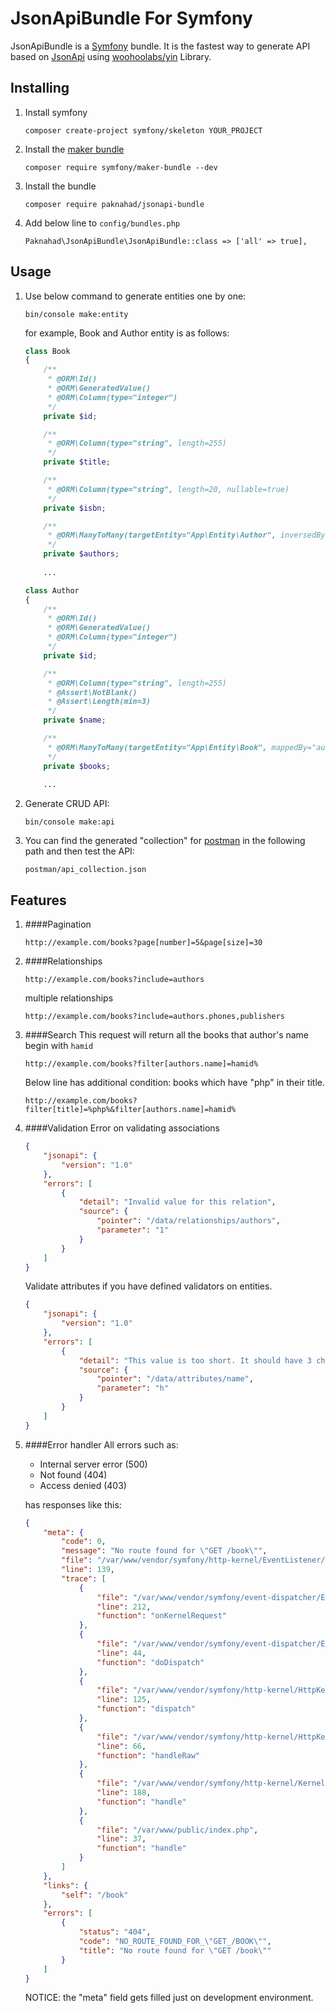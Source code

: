JsonApiBundle For Symfony
=========================

JsonApiBundle is a [Symfony][1] bundle. It is the fastest way to generate API based on [JsonApi][2]
 using [woohoolabs/yin][3] Library.

## Installing

1. Install symfony
    ```
    composer create-project symfony/skeleton YOUR_PROJECT
    ```

2. Install the [maker bundle][4]
    ```
    composer require symfony/maker-bundle --dev
    ```

3. Install the bundle
    ```
    composer require paknahad/jsonapi-bundle
    ```

4. Add below line to ``config/bundles.php``
    ```
    Paknahad\JsonApiBundle\JsonApiBundle::class => ['all' => true],
    ```

## Usage

1. Use below command to generate entities one by one:
    ```
    bin/console make:entity
    ```
    for example, Book and Author entity is as follows:
    ```php
    class Book
    {
        /**
         * @ORM\Id()
         * @ORM\GeneratedValue()
         * @ORM\Column(type="integer")
         */
        private $id;
    
        /**
         * @ORM\Column(type="string", length=255)
         */
        private $title;
    
        /**
         * @ORM\Column(type="string", length=20, nullable=true)
         */
        private $isbn;
    
        /**
         * @ORM\ManyToMany(targetEntity="App\Entity\Author", inversedBy="books")
         */
        private $authors;
     
        ... 
    ```
    ```php
    class Author
    {
        /**
         * @ORM\Id()
         * @ORM\GeneratedValue()
         * @ORM\Column(type="integer")
         */
        private $id;
    
        /**
         * @ORM\Column(type="string", length=255)
         * @Assert\NotBlank()
         * @Assert\Length(min=3)
         */
        private $name;
    
        /**
         * @ORM\ManyToMany(targetEntity="App\Entity\Book", mappedBy="authors")
         */
        private $books;
     
        ...
    ```

2. Generate CRUD API:
    ```
    bin/console make:api
    ```
3. You can find the generated "collection" for [postman][5] in the following path and then test the API:
    ```
    postman/api_collection.json
    ```

## Features

1. ####Pagination 
    ```
    http://example.com/books?page[number]=5&page[size]=30
    ```
2. ####Relationships
    ```
    http://example.com/books?include=authors
    ```
    multiple relationships
    ```
    http://example.com/books?include=authors.phones,publishers
    ```
3. ####Search
    This request will return all the books that author's name begin with ``hamid``
    ```
    http://example.com/books?filter[authors.name]=hamid%
    ```
    Below line has additional condition: books which have "php" in their title.
    ```
    http://example.com/books?filter[title]=%php%&filter[authors.name]=hamid%
    ```
4. ####Validation
    Error on validating associations
    ```json
    {
        "jsonapi": {
            "version": "1.0"
        },
        "errors": [
            {
                "detail": "Invalid value for this relation",
                "source": {
                    "pointer": "/data/relationships/authors",
                    "parameter": "1"
                }
            }
        ]
    }
    ```
    Validate attributes if you have defined validators on entities.
    ```json
    {
        "jsonapi": {
            "version": "1.0"
        },
        "errors": [
            {
                "detail": "This value is too short. It should have 3 characters or more.",
                "source": {
                    "pointer": "/data/attributes/name",
                    "parameter": "h"
                }
            }
        ]
    }
    ```
5. ####Error handler
    All errors such as:
    - Internal server error (500)
    - Not found (404)
    - Access denied (403)
    
    has responses like this:
    ```json
    {
        "meta": {
            "code": 0,
            "message": "No route found for \"GET /book\"",
            "file": "/var/www/vendor/symfony/http-kernel/EventListener/RouterListener.php",
            "line": 139,
            "trace": [
                {
                    "file": "/var/www/vendor/symfony/event-dispatcher/EventDispatcher.php",
                    "line": 212,
                    "function": "onKernelRequest"
                },
                {
                    "file": "/var/www/vendor/symfony/event-dispatcher/EventDispatcher.php",
                    "line": 44,
                    "function": "doDispatch"
                },
                {
                    "file": "/var/www/vendor/symfony/http-kernel/HttpKernel.php",
                    "line": 125,
                    "function": "dispatch"
                },
                {
                    "file": "/var/www/vendor/symfony/http-kernel/HttpKernel.php",
                    "line": 66,
                    "function": "handleRaw"
                },
                {
                    "file": "/var/www/vendor/symfony/http-kernel/Kernel.php",
                    "line": 188,
                    "function": "handle"
                },
                {
                    "file": "/var/www/public/index.php",
                    "line": 37,
                    "function": "handle"
                }
            ]
        },
        "links": {
            "self": "/book"
        },
        "errors": [
            {
                "status": "404",
                "code": "NO_ROUTE_FOUND_FOR_\"GET_/BOOK\"",
                "title": "No route found for \"GET /book\""
            }
        ]
    }
    ```
    NOTICE: the "meta" field gets filled just on development environment.

[1]: https://symfony.com/
[2]: http://jsonapi.org/
[3]: https://github.com/woohoolabs/yin
[4]: https://symfony.com/doc/current/bundles/SymfonyMakerBundle/index.html
[5]: https://www.getpostman.com/